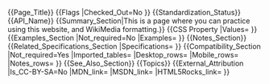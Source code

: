 {{Page_Title}}
{{Flags
|Checked_Out=No
}}
{{Standardization_Status}}
{{API_Name}}
{{Summary_Section|This is a page where you can practice using this website, and WikiMedia formatting.}}
{{CSS Property
|Values=
}}
{{Examples_Section
|Not_required=No
|Examples=
}}
{{Notes_Section}}
{{Related_Specifications_Section
|Specifications=
}}
{{Compatibility_Section
|Not_required=Yes
|Imported_tables=
|Desktop_rows=
|Mobile_rows=
|Notes_rows=
}}
{{See_Also_Section}}
{{Topics}}
{{External_Attribution
|Is_CC-BY-SA=No
|MDN_link=
|MSDN_link=
|HTML5Rocks_link=
}}